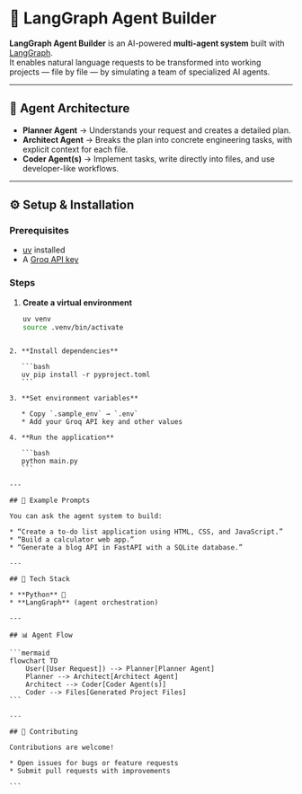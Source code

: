 # 🤖 LangGraph Agent Builder

**LangGraph Agent Builder** is an AI-powered **multi-agent system** built with [LangGraph](https://www.langchain.com/langgraph).  
It enables natural language requests to be transformed into working projects — file by file — by simulating a team of specialized AI agents.

---

## 🧩 Agent Architecture

- **Planner Agent** → Understands your request and creates a detailed plan.  
- **Architect Agent** → Breaks the plan into concrete engineering tasks, with explicit context for each file.  
- **Coder Agent(s)** → Implement tasks, write directly into files, and use developer-like workflows.  

---

## ⚙️ Setup & Installation

### Prerequisites
- [uv](https://github.com/astral-sh/uv) installed  
- A [Groq API key](https://console.groq.com/)  

### Steps
1. **Create a virtual environment**
   ```bash
   uv venv
   source .venv/bin/activate
````

2. **Install dependencies**

   ```bash
   uv pip install -r pyproject.toml
   ```

3. **Set environment variables**

   * Copy `.sample_env` → `.env`
   * Add your Groq API key and other values

4. **Run the application**

   ```bash
   python main.py
   ```

---

## 🧪 Example Prompts

You can ask the agent system to build:

* “Create a to-do list application using HTML, CSS, and JavaScript.”
* “Build a calculator web app.”
* “Generate a blog API in FastAPI with a SQLite database.”

---

## 📂 Tech Stack

* **Python** 🐍
* **LangGraph** (agent orchestration)

---

## 📊 Agent Flow

```mermaid
flowchart TD
    User([User Request]) --> Planner[Planner Agent]
    Planner --> Architect[Architect Agent]
    Architect --> Coder[Coder Agent(s)]
    Coder --> Files[Generated Project Files]
```

---

## 🤝 Contributing

Contributions are welcome!

* Open issues for bugs or feature requests
* Submit pull requests with improvements

```
